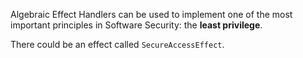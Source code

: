 Algebraic Effect Handlers can be used to implement one of the most important principles in Software Security: the **least privilege**.

There could be an effect called `SecureAccessEffect`.